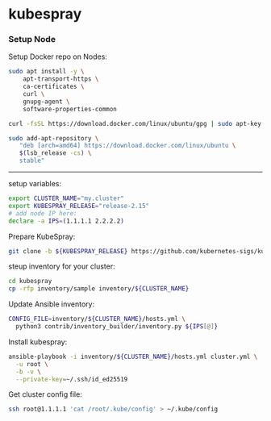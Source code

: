 # kubespray

### Setup Node

Setup Docker repo on Nodes:
```bash
sudo apt install -y \
    apt-transport-https \
    ca-certificates \
    curl \
    gnupg-agent \
    software-properties-common

curl -fsSL https://download.docker.com/linux/ubuntu/gpg | sudo apt-key add -

sudo add-apt-repository \
   "deb [arch=amd64] https://download.docker.com/linux/ubuntu \
   $(lsb_release -cs) \
   stable"
```
---

setup variables:
```bash
export CLUSTER_NAME="my.cluster"
export KUBESPRAY_RELEASE="release-2.15"
# add node IP here:
declare -a IPS=(1.1.1.1 2.2.2.2)
```

Prepare KubeSpray:
```bash
git clone -b ${KUBESPRAY_RELEASE} https://github.com/kubernetes-sigs/kubespray.git
```

steup inventory for your cluster:
```bash
cd kubespray
cp -rfp inventory/sample inventory/${CLUSTER_NAME}
```

Update Ansible inventory:
```bash
CONFIG_FILE=inventory/${CLUSTER_NAME}/hosts.yml \
  python3 contrib/inventory_builder/inventory.py ${IPS[@]}
```

Install kubespray:
```bash
ansible-playbook -i inventory/${CLUSTER_NAME}/hosts.yml cluster.yml \
  -u root \
  -b -v \
  --private-key=~/.ssh/id_ed25519
```

Get cluster config file: 
```bash
ssh root@1.1.1.1 'cat /root/.kube/config' > ~/.kube/config
```
